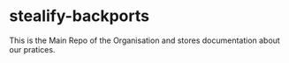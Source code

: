 # stealify-backports
This is the Main Repo of the Organisation and stores documentation about our pratices.
